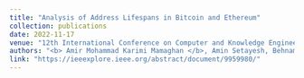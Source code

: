 ```yaml
---
title: "Analysis of Address Lifespans in Bitcoin and Ethereum"
collection: publications
date: 2022-11-17
venue: "12th International Conference on Computer and Knowledge Engineering (ICCKE), 2022"
authors: "<b> Amir Mohammad Karimi Mamaghan </b>, Amin Setayesh, Behnam Bahrak"
link: "https://ieeexplore.ieee.org/abstract/document/9959980/"
---
```

